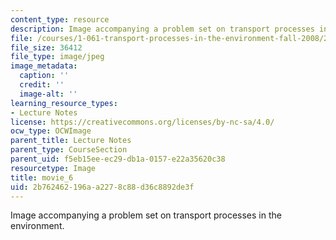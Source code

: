 ```yaml
---
content_type: resource
description: Image accompanying a problem set on transport processes in the environment.
file: /courses/1-061-transport-processes-in-the-environment-fall-2008/2b762462196aa2278c88d36c8892de3f_movie_6.jpg
file_size: 36412
file_type: image/jpeg
image_metadata:
  caption: ''
  credit: ''
  image-alt: ''
learning_resource_types:
- Lecture Notes
license: https://creativecommons.org/licenses/by-nc-sa/4.0/
ocw_type: OCWImage
parent_title: Lecture Notes
parent_type: CourseSection
parent_uid: f5eb15ee-ec29-db1a-0157-e22a35620c38
resourcetype: Image
title: movie_6
uid: 2b762462-196a-a227-8c88-d36c8892de3f
---
```

Image accompanying a problem set on transport processes in the environment.